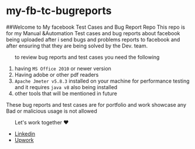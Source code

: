 # my-fb-tc-bugreports
##Welcome to My facebook Test Cases and Bug Report Repo
This repo is for my Manual &Automation Test cases and bug reports about facebook being uploaded after i send bugs and problems reports to facebook and after ensuring that they are being solved by the Dev. team.


<ol>
  <p>to review bug reports and test cases you need the following</p>
  <li>having <code>MS Office 2010</code> or newer version</li>
  <li>Having adobe or other pdf readers</li>
  <li><code>Apache Jmeter v5.8.3</code> installed on your machine for performance testing<br> and it requires <code>java v8</code> also being installed </li>
  <li>other tools that will be mentioned in future</li>
</ol>
<p>These bug reports and test cases are for portfolio and work showcase any Bad or malicious usage is not allowed</p>

<ul>
  <p>Let's work together ❤️</p>
  <li><a href="https://www.linkedin.com/in/abdullah-aladham/">Linkedin</a></li>
  <li><a href="https://www.upwork.com/freelancers/~01ca51ad621ece9a78">Upwork</a></li>
</ul>

